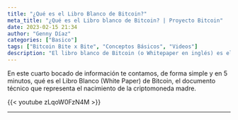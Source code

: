 ```yaml
---
title: "¿Qué es el Libro Blanco de Bitcoin?"
meta_title: "¿Qué es el Libro blanco de Bitcoin? | Proyecto Bitcoin"
date: 2023-02-15 21:34
author: "Genny Díaz"
categories: ["Basico"]
tags: ["Bitcoin Bite x Bite", "Conceptos Básicos", "Videos"]
description: "El libro blanco de Bitcoin (o Whitepaper en inglés) es el documento donde se explica qué es lo que hace funcionar esta criptomoneda."
---
```


En este cuarto bocado de información te contamos, de forma simple y en 5 minutos, qué es el Libro Blanco (White Paper) de Bitcoin, el documento técnico que representa el nacimiento de la criptomoneda madre.

{{< youtube zLqoW0FzN4M >}}

<hr>
